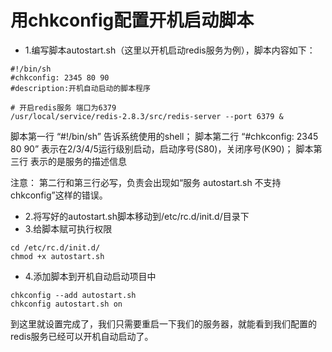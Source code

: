 # 用chkconfig配置开机启动脚本
 
* 1.编写脚本autostart.sh（这里以开机启动redis服务为例），脚本内容如下：
```shell
#!/bin/sh
#chkconfig: 2345 80 90
#description:开机自动启动的脚本程序

# 开启redis服务 端口为6379
/usr/local/service/redis-2.8.3/src/redis-server --port 6379 &
```
脚本第一行 “#!/bin/sh” 告诉系统使用的shell； 
脚本第二行 “#chkconfig: 2345 80 90” 表示在2/3/4/5运行级别启动，启动序号(S80)，关闭序号(K90)； 
脚本第三行 表示的是服务的描述信息
 
注意： 第二行和第三行必写，负责会出现如“服务 autostart.sh 不支持 chkconfig”这样的错误。
 
* 2.将写好的autostart.sh脚本移动到/etc/rc.d/init.d/目录下  
* 3.给脚本赋可执行权限
 ```shell
cd /etc/rc.d/init.d/
chmod +x autostart.sh
```
* 4.添加脚本到开机自动启动项目中
 ```shell
chkconfig --add autostart.sh
chkconfig autostart.sh on
```
到这里就设置完成了，我们只需要重启一下我们的服务器，就能看到我们配置的redis服务已经可以开机自动启动了。

